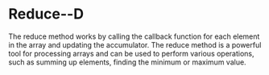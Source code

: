 # Reduce--D
The reduce method works by calling the callback function for each element in the array and updating the accumulator.
The reduce method is a powerful tool for processing arrays and can be used to perform various operations, such as summing up elements, finding the minimum or maximum value.
